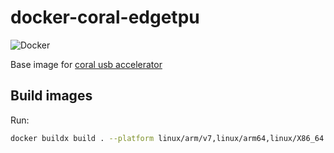 # docker-coral-edgetpu

![Docker](https://github.com/cyrilix/docker-coral-edgetpu/workflows/Docker/badge.svg?branch=master)

Base image for [coral usb accelerator](https://coral.ai/products/accelerator/)

## Build images

Run:
```bash
docker buildx build . --platform linux/arm/v7,linux/arm64,linux/X86_64 --progress plain
```

